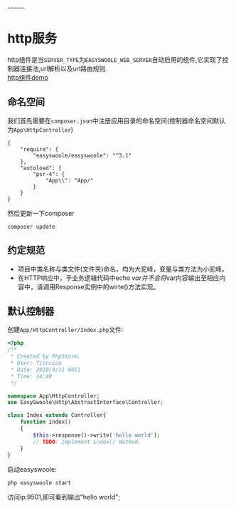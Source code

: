 <head>
     <title>EasySwoole Http服务|swoole Http|swoole Api服务</title>
     <meta content="text/html; charset=utf-8" http-equiv="Content-Type">
     <meta name="keywords" content="EasySwoole Http服务|swoole Http|swoole Api服务"/>
     <meta name="description" content="EasySwoole Http服务|swoole Http|swoole Api服务"/>
</head>
---<head>---

# http服务

http组件是当`SERVER_TYPE`为`EASYSWOOLE_WEB_SERVER`自动启用的组件,它实现了控制器连接池,url解析以及url路由规则.  
[http组件demo](https://github.com/easy-swoole/demo/tree/3.x-http)

## 命名空间
我们首先需要在`composer.json`中注册应用目录的命名空间(控制器命名空间默认为`App\HttpController`)
```text
{
    "require": {
        "easyswoole/easyswoole": "^3.1"
    },
    "autoload": {
        "psr-4": {
            "App\\": "App/"
        }
    }
}
```
然后更新一下composer
````
composer update
````

## 约定规范

- 项目中类名称与类文件(文件夹)命名，均为大驼峰，变量与类方法为小驼峰。
- 在HTTP响应中，于业务逻辑代码中echo $var 并不会将$var内容输出至相应内容中，请调用Response实例中的wirte()方法实现。

## 默认控制器
创建`App/HttpController/Index.php`文件:
````php
<?php
/**
 * Created by PhpStorm.
 * User: Tioncico
 * Date: 2019/4/11 0011
 * Time: 14:40
 */

namespace App\HttpController;
use EasySwoole\Http\AbstractInterface\Controller;

class Index extends Controller{
    function index()
    {
        $this->response()->write('hello world');
        // TODO: Implement index() method.
    }
}
````

启动easyswoole:
````
php easyswoole start
````
访问ip:9501,即可看到输出"hello world";


